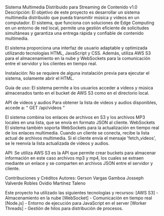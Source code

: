 Sistema Multimedia Distribuido para Streaming de Contenido v1.0
Descripción: 
El objetivo de este proyecto es desarrollar un sistema multimedia distribuido que pueda transmitir música y videos en un computador. El sistema, que funciona con soluciones de Edge Computing en un entorno de red local, permite una gestión eficiente de solicitudes simultáneas y garantiza una entrega rápida y confiable de contenido multimedia.

El sistema proporciona una interfaz de usuario adaptable y optimizada utilizando tecnologías HTML, JavaScript y CSS. Además, utiliza AWS S3 para el almacenamiento en la nube y WebSockets para la comunicación entre el servidor y los clientes en tiempo real.

Instalación: 
No se requiere de alguna instalación previa para ejecutar el sistema, solamente abrir el HTML. 

Guía de uso: 
El sistema permite a los usuarios acceder a videos y música almacenados tanto en el bucket de AWS S3 como en el directorio local.

API de videos y audios
Para obtener la lista de videos y audios disponibles, accede a:
" GET /api/videos " 

El sistema combina los enlaces de archivos en S3 y los archivos MP3 locales en una lista, que se envía en formato JSON al cliente.
WebSockets
El sistema también soporta WebSockets para la actualización en tiempo real de los enlaces multimedia. Cuando un cliente se conecta, recibe la lista actual de archivos multimedia. Si el cliente envía el mensaje 'fetch_videos', se le reenvía la lista actualizada de videos y audios.

API: Se utiliza AWS S3 es la API que permite crear buckets para almacenar información en este caso archivos mp3 y mp4, los cuales se extraen mediante un enlace y se comparten en archivos JSON entre el servidor y cliente. 

Contribuciones y Créditos
Autores:
Gerson Vargas Gamboa
Josseph Valverde Robles
Ovidio Martínez Taleno

Este proyecto ha utilizado las siguientes tecnologías y recursos:
[AWS S3] - Almacenamiento en la nube
[WebSocket] - Comunicación en tiempo real
[Node.js] - Entorno de ejecución para JavaScript en el server
[Worker Threads] - Gestión de hilos para distribución de procesos. 
